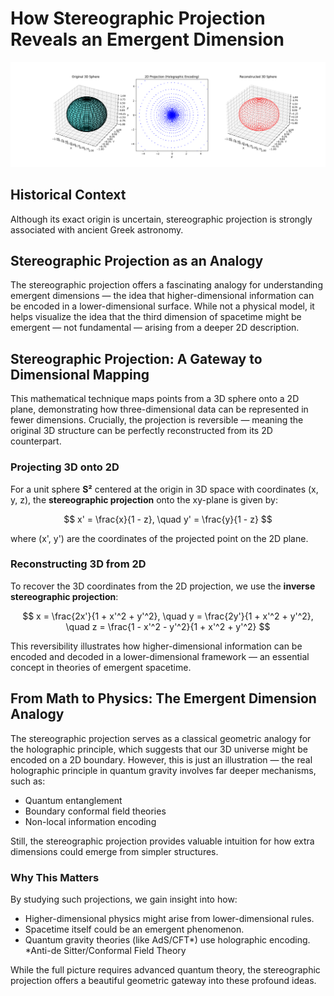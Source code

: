 # How Stereographic Projection Reveals an Emergent Dimension

![Emergent_Dimension](emergent_dimension.png)

## Historical Context

Although its exact origin is uncertain, stereographic projection is strongly associated with ancient Greek astronomy.

## Stereographic Projection as an Analogy

The stereographic projection offers a fascinating analogy for understanding emergent dimensions — the idea that higher-dimensional information can be encoded in a lower-dimensional surface. While not a physical model, it helps visualize the idea that the third dimension of spacetime might be emergent — not fundamental — arising from a deeper 2D description.

## Stereographic Projection: A Gateway to Dimensional Mapping

This mathematical technique maps points from a 3D sphere onto a
2D plane, demonstrating how three-dimensional data can be represented in fewer dimensions. Crucially, the projection is reversible — meaning the original 3D structure can be perfectly reconstructed from its 2D counterpart.

### Projecting 3D onto 2D

For a unit sphere **S²** centered at the origin in 3D space with coordinates (x, y, z), the **stereographic projection** onto the xy-plane is given by:

$$
x' = \frac{x}{1 - z}, \quad y' = \frac{y}{1 - z}
$$

where (x', y') are the coordinates of the projected point on the 2D plane.

### Reconstructing 3D from 2D

To recover the 3D coordinates from the 2D projection, we use the **inverse stereographic projection**:

$$
x = \frac{2x'}{1 + x'^2 + y'^2}, \quad y = \frac{2y'}{1 + x'^2 + y'^2}, \quad z = \frac{1 - x'^2 - y'^2}{1 + x'^2 + y'^2}
$$

This reversibility illustrates how higher-dimensional information can be encoded and decoded in a lower-dimensional framework — an essential concept in theories of emergent spacetime.

## From Math to Physics: The Emergent Dimension Analogy

The stereographic projection serves as a classical geometric analogy for the holographic principle, which suggests that our 3D universe might be encoded on a 2D boundary. However, this is just an illustration — the real holographic principle in quantum gravity involves far deeper mechanisms, such as:

- Quantum entanglement
- Boundary conformal field theories
- Non-local information encoding
  
Still, the stereographic projection provides valuable intuition for how extra dimensions could emerge from simpler structures.

### Why This Matters

By studying such projections, we gain insight into how:

- Higher-dimensional physics might arise from lower-dimensional rules.
- Spacetime itself could be an emergent phenomenon.
- Quantum gravity theories (like AdS/CFT*) use holographic encoding.
  *Anti-de Sitter/Conformal Field Theory

While the full picture requires advanced quantum theory, the stereographic projection offers a beautiful geometric gateway into these profound ideas.
